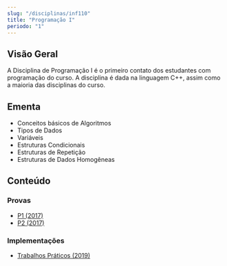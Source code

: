 ```yaml
---
slug: "/disciplinas/inf110"
title: "Programação I"
periodo: "1"
---
```


## Visão Geral

A Disciplina de Programação I é o primeiro contato dos estudantes com programação do curso. A disciplina é dada na linguagem C++, assim como a maioria das disciplinas do curso.

## Ementa

- Conceitos básicos de Algoritmos
- Tipos de Dados
- Variáveis
- Estruturas Condicionais
- Estruturas de Repetição
- Estruturas de Dados Homogêneas

## Conteúdo

### Provas

- [P1 (2017)](https://github.com/CCP-UFV/INF110/blob/master/Provas/P1%202017.pdf)
- [P2 (2017)](https://github.com/CCP-UFV/INF110/blob/master/Provas/P2%202017.pdf)

### Implementações

- [Trabalhos Práticos (2019)](https://github.com/lucasjoviniano/UFV/tree/main/INF110)
